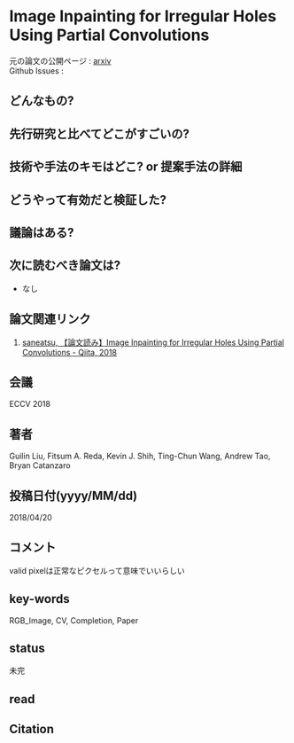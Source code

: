 # Image Inpainting for Irregular Holes Using Partial Convolutions

元の論文の公開ページ : [arxiv](https://arxiv.org/abs/1804.07723)  
Github Issues : 

## どんなもの?

## 先行研究と比べてどこがすごいの?

## 技術や手法のキモはどこ? or 提案手法の詳細

## どうやって有効だと検証した?

## 議論はある?

## 次に読むべき論文は?
- なし

## 論文関連リンク
1. [saneatsu, 【論文読み】Image Inpainting for Irregular Holes Using Partial Convolutions - Qiita, 2018](https://qiita.com/saneatsu/items/da06e8632c7f5ba65279)

## 会議
ECCV 2018

## 著者
Guilin Liu, Fitsum A. Reda, Kevin J. Shih, Ting-Chun Wang, Andrew Tao, Bryan Catanzaro

## 投稿日付(yyyy/MM/dd)
2018/04/20

## コメント
valid pixelは正常なピクセルって意味でいいらしい

## key-words
RGB_Image, CV, Completion, Paper

## status
未完

## read

## Citation
